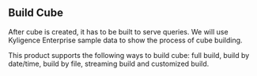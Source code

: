 ## Build Cube

After cube is created, it has to be built to serve queries. We will use Kyligence Enterprise sample data to show the process of cube building.

This product supports the following ways to build cube: full build, build by date/time, build by file, streaming build and customized build.
